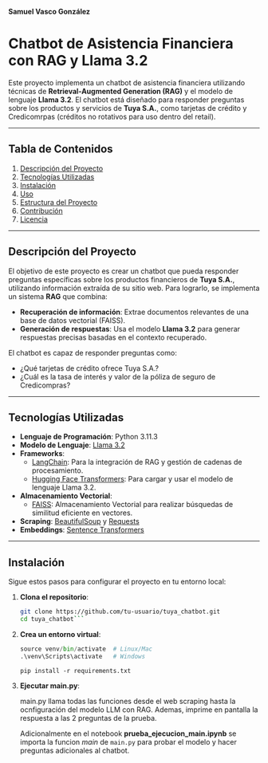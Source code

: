 **Samuel Vasco González**

# Chatbot de Asistencia Financiera con RAG y Llama 3.2

Este proyecto implementa un chatbot de asistencia financiera utilizando técnicas de **Retrieval-Augmented Generation (RAG)** y el modelo de lenguaje **Llama 3.2**. El chatbot está diseñado para responder preguntas sobre los productos y servicios de **Tuya S.A.**, como tarjetas de crédito y Credicomrpas (créditos no rotativos para uso dentro del retail).

---

## Tabla de Contenidos
1. [Descripción del Proyecto](#descripción-del-proyecto)
2. [Tecnologías Utilizadas](#tecnologías-utilizadas)
3. [Instalación](#instalación)
4. [Uso](#uso)
5. [Estructura del Proyecto](#estructura-del-proyecto)
6. [Contribución](#contribución)
7. [Licencia](#licencia)

---

## Descripción del Proyecto

El objetivo de este proyecto es crear un chatbot que pueda responder preguntas específicas sobre los productos financieros de **Tuya S.A.**, utilizando información extraída de su sitio web. Para lograrlo, se implementa un sistema **RAG** que combina:

- **Recuperación de información**: Extrae documentos relevantes de una base de datos vectorial (FAISS).
- **Generación de respuestas**: Usa el modelo **Llama 3.2** para generar respuestas precisas basadas en el contexto recuperado.

El chatbot es capaz de responder preguntas como:
- ¿Qué tarjetas de crédito ofrece Tuya S.A.?
- ¿Cuál es la tasa de interés y valor de la póliza de seguro de Credicompras?

---

## Tecnologías Utilizadas

- **Lenguaje de Programación**: Python 3.11.3
- **Modelo de Lenguaje**: [Llama 3.2](https://huggingface.co/unsloth/Llama-3.2-1B-Instruct)
- **Frameworks**:
  - [LangChain](https://www.langchain.com/): Para la integración de RAG y gestión de cadenas de procesamiento.
  - [Hugging Face Transformers](https://huggingface.co/transformers/): Para cargar y usar el modelo de lenguaje Llama 3.2.
- **Almacenamiento Vectorial**: 
    - [FAISS](https://github.com/facebookresearch/faiss): Almacenamiento Vectorial para realizar búsquedas de similitud eficiente en vectores.
- **Scraping**: [BeautifulSoup](https://www.crummy.com/software/BeautifulSoup/) y [Requests](https://docs.python-requests.org/)
- **Embeddings**: [Sentence Transformers](https://www.sbert.net/)

---

## Instalación

Sigue estos pasos para configurar el proyecto en tu entorno local:

1. **Clona el repositorio**:
   ```bash
   git clone https://github.com/tu-usuario/tuya_chatbot.git
   cd tuya_chatbot```

2. **Crea un entorno virtual**:

    ```python -m venv venv
    source venv/bin/activate  # Linux/Mac
    .\venv\Scripts\activate   # Windows
    ```

    ```pip install -r requirements.txt```

3. **Ejecutar main.py**:

    main.py llama todas las funciones desde el web scraping hasta la ocnfiguración del modelo LLM con RAG. Ademas, imprime en pantalla la respuesta a las 2 preguntas de la prueba.

    Adicionalmente en el notebook **prueba_ejecucion_main.ipynb** se importa la funcion $main$ de ``main.py`` para probar el modelo y hacer preguntas adicionales al chatbot.
